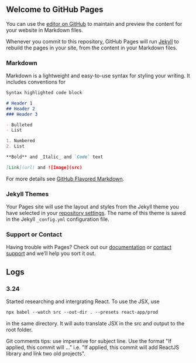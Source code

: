 ## Welcome to GitHub Pages

You can use the [editor on GitHub](https://github.com/JunqiYe/JunqiYe.github.io/edit/main/README.md) to maintain and preview the content for your website in Markdown files.

Whenever you commit to this repository, GitHub Pages will run [Jekyll](https://jekyllrb.com/) to rebuild the pages in your site, from the content in your Markdown files.

### Markdown

Markdown is a lightweight and easy-to-use syntax for styling your writing. It includes conventions for

```markdown
Syntax highlighted code block

# Header 1
## Header 2
### Header 3

- Bulleted
- List

1. Numbered
2. List

**Bold** and _Italic_ and `Code` text

[Link](url) and ![Image](src)
```

For more details see [GitHub Flavored Markdown](https://guides.github.com/features/mastering-markdown/).

### Jekyll Themes

Your Pages site will use the layout and styles from the Jekyll theme you have selected in your [repository settings](https://github.com/JunqiYe/JunqiYe.github.io/settings). The name of this theme is saved in the Jekyll `_config.yml` configuration file.

### Support or Contact

Having trouble with Pages? Check out our [documentation](https://docs.github.com/categories/github-pages-basics/) or [contact support](https://support.github.com/contact) and we’ll help you sort it out.

## Logs

### 3.24
Started researching and intergrating React. 
To use the JSX, use
```markdown
npx babel --watch src --out-dir . --presets react-app/prod
```
in the same directory. It will auto translate JSX in the src and output to the root folder.

Git comments tips: use imperative for subject line. Use the format "If applied, this commit will ..."
i.e. "If applied, this commit will add ReactJS library and link two old projects".